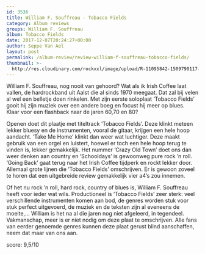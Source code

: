 ```yaml
---
id: 3536
title: William F. Souffreau - Tobacco Fields
category: Album reviews
groups: William F. Souffreau
album: Tobacco Fields
date: 2017-12-07T20:24:27+00:00
author: Seppe Van Ael
layout: post
permalink: /album-review/review-william-f-souffreau-tobacco-fields/
thumbnail: >-
  http://res.cloudinary.com/rockxxl/image/upload/R-11095842-1509790117-7497.jpeg.jpg
---
```

William F. Souffreau, nog nooit van gehoord? Wat als ik Irish Coffee laat vallen, de hardrockband uit Aalst die al sinds 1970 meegaat. Dat zal bij velen al wel een belletje doen rinkelen. Met zijn eerste soloplaat ‘Tobacco Fields’ gooit hij zijn muziek over een andere boeg en focust hij meer op blues. Klaar voor een flashback naar de jaren 60,70 en 80?

Openen doet dit plaatje met titeltrack ‘Tobacco Fields’. Deze klinkt meteen lekker bluesy en de instrumenten, vooral de gitaar, krijgen een hele hoop aandacht. ‘Take Me Home’ klinkt dan weer wat luchtiger. Deze maakt gebruik van een orgel en luistert, hoewel er toch een hele hoop terug te vinden is, lekker gemakkelijk. Het nummer ‘Crazy Old Town’ doet ons dan weer denken aan country en ‘Schooldays’ is gewoonweg pure rock ’n roll. ‘Going Back’ gaat terug naar het Irish Coffee tijdperk en rockt lekker door. Allemaal grote lijnen die ‘Tobacco Fields’ omschrijven. Er is gewoon zoveel te horen dat een uitgebreide review gemakkelijk vier a4’s zou innemen.

Of het nu rock ’n roll, hard rock, country of blues is, William F. Souffreau heeft voor ieder wat wils. Productioneel is ‘Tobacco Fields’ zeer sterk: veel verschillende instrumenten komen aan bod, de genres worden stuk voor stuk perfect uitgevoerd, de muziek en de teksten zijn al eveneens de moeite,… William is het na al die jaren nog niet afgeleerd, in tegendeel. Vakmanschap, meer is er niet nodig om deze plaat te omschrijven. Alle fans van eerder genoemde genres kunnen deze plaat gerust blind aanschaffen, neem dat maar van ons aan.

score: 9,5/10
